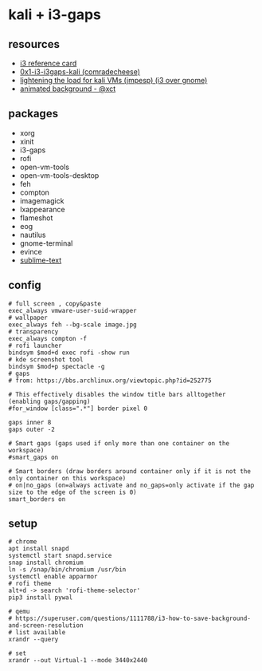 # kali + i3-gaps

## resources
- [i3 reference card](https://i3wm.org/docs/refcard.html)
- [0x1-i3-i3gaps-kali (comradecheese)](https://comradecheese.com/2020/06/20/0x1-i3-i3gaps-kali-linux/)
- [lightening the load for kali VMs (jmpesp) (i3 over gnome)](https://jmpesp.me/kali-and-i3-lightening-the-load/)
- [animated background - @xct](https://gist.github.com/xct/cf2d9aa2585c68c2f600f99386e9f815)

## packages
- xorg
- xinit
- i3-gaps
- rofi
- open-vm-tools
- open-vm-tools-desktop
- feh
- compton
- imagemagick
- lxappearance
- flameshot
- eog
- nautilus
- gnome-terminal
- evince
- [sublime-text](https://www.sublimetext.com/docs/3/linux_repositories.html)

## config

```
# full screen , copy&paste
exec_always vmware-user-suid-wrapper
# wallpaper
exec_always feh --bg-scale image.jpg
# transparency
exec_always compton -f
# rofi launcher
bindsym $mod+d exec rofi -show run
# kde screenshot tool
bindsym $mod+p spectacle -g
# gaps
# from: https://bbs.archlinux.org/viewtopic.php?id=252775

# This effectively disables the window title bars alltogether (enabling gaps/gapping)
#for_window [class=".*"] border pixel 0

gaps inner 8
gaps outer -2

# Smart gaps (gaps used if only more than one container on the workspace)
#smart_gaps on

# Smart borders (draw borders around container only if it is not the only container on this workspace)
# on|no_gaps (on=always activate and no_gaps=only activate if the gap size to the edge of the screen is 0)
smart_borders on
```

## setup
```
# chrome
apt install snapd
systemctl start snapd.service
snap install chromium
ln -s /snap/bin/chromium /usr/bin
systemctl enable apparmor
# rofi theme
alt+d -> search 'rofi-theme-selector'
pip3 install pywal

# qemu
# https://superuser.com/questions/1111788/i3-how-to-save-background-and-screen-resolution
# list available
xrandr --query

# set
xrandr --out Virtual-1 --mode 3440x2440
```